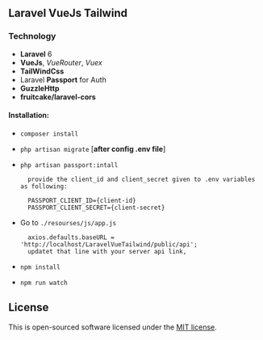 
## Laravel VueJs Tailwind

### Technology
- **Laravel** 6
- **VueJs**, *VueRouter*, *Vuex*
- **TailWindCss**
- Laravel **Passport** for Auth 
- **GuzzleHttp**
- **fruitcake/laravel-cors**


#### Installation:
- `composer install`
- `php artisan migrate` [**after config .env file**]
- `php artisan passport:intall` 

        provide the client_id and client_secret given to .env variables as following:
        
        PASSPORT_CLIENT_ID={client-id}
        PASSPORT_CLIENT_SECRET={client-secret}

- Go to `./resourses/js/app.js`

        axios.defaults.baseURL = 'http://localhost/LaravelVueTailwind/public/api';
        updatet that line with your server api link,  

- `npm install`
- `npm run watch`

## License
This is open-sourced software licensed under the [MIT license](https://opensource.org/licenses/MIT).

